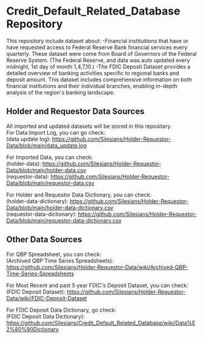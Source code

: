 # Credit_Default_Related_Database Repository

This repository include dataset about: 
-Financial instituitions that have or have requested access to Federal Reserve Bank financial services every quarterly. These dataset were come from Board of Governors of the Federal Reserve System. (The Federal Reserve, and data was auto updated every midnight, 1st day of month 1,4,7,10.)
-The FDIC Deposit Dataset provides a detailed overview of banking activities specific to regional banks and deposit amount. This dataset includes comprehensive information on both financial institutions and their individual branches, enabling in-depth analysis of the region's banking landscape.

## Holder and Requestor Data Sources

All imported and updated datasets will be stored in this repositary. 
<br>
For Data Import Log, you can go check:
<br>
(data update log): https://github.com/Silesians/Holder-Requestor-Data/blob/main/data_update.log

For Imported Data, you can check:
<br>
(holder-data): https://github.com/Silesians/Holder-Requestor-Data/blob/main/holder-data.csv <br>
(requestor-data): https://github.com/Silesians/Holder-Requestor-Data/blob/main/requestor-data.csv

For Holder and Requestor Data Dictionary, you can check:
<br>
(holder-data-dictionary): https://github.com/Silesians/Holder-Requestor-Data/blob/main/holder-data-dictionary.csv <br>
(requestor-data-dictionary): https://github.com/Silesians/Holder-Requestor-Data/blob/main/requestor-data-dictionary.csv <br>

## Other Data Sources

For QBP Spreadsheet, you can check:
<br>
(Archived QBP Time Series Spreadsheets): https://github.com/Silesians/Holder-Requestor-Data/wiki/Archived-QBP-Time-Series-Spreadsheets <br> 

For Most Recent and past 5 year FDIC's Deposit Dataset, you can check:
<br>
(FDIC Deposit Dataset): https://github.com/Silesians/Holder-Requestor-Data/wiki/FDIC-Deposit-Dataset <br>

For FDIC Deposit Data Dictionary, go check: <br>
(FDIC Deposit Data Dictionary): https://github.com/Silesians/Credit_Default_Related_Database/wiki/Data%E2%80%90Dictionary
